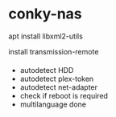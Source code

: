 # conky-nas

apt install libxml2-utils

install transmission-remote

####
- autodetect HDD
- autodetect plex-token
- autodetect net-adapter
- check if reboot is required
- multilanguage done
